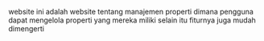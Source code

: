website ini adalah website tentang manajemen properti dimana pengguna dapat mengelola properti yang mereka miliki selain itu fiturnya juga mudah dimengerti 
